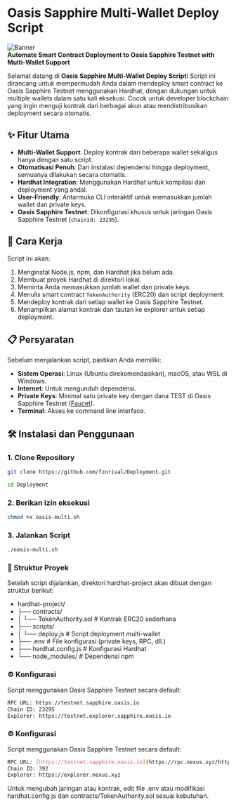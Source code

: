 # Oasis Sapphire Multi-Wallet Deploy Script

![Banner](https://img.shields.io/badge/Hardhat-Oasis%20Sapphire-blue?style=for-the-badge&logo=ethereum)  
**Automate Smart Contract Deployment to Oasis Sapphire Testnet with Multi-Wallet Support**

Selamat datang di **Oasis Sapphire Multi-Wallet Deploy Script**! Script ini dirancang untuk mempermudah Anda dalam mendeploy smart contract ke Oasis Sapphire Testnet menggunakan Hardhat, dengan dukungan untuk multiple wallets dalam satu kali eksekusi. Cocok untuk developer blockchain yang ingin menguji kontrak dari berbagai akun atau mendistribusikan deployment secara otomatis.

## ✨ Fitur Utama
- **Multi-Wallet Support**: Deploy kontrak dari beberapa wallet sekaligus hanya dengan satu script.
- **Otomatisasi Penuh**: Dari instalasi dependensi hingga deployment, semuanya dilakukan secara otomatis.
- **Hardhat Integration**: Menggunakan Hardhat untuk kompilasi dan deployment yang andal.
- **User-Friendly**: Antarmuka CLI interaktif untuk memasukkan jumlah wallet dan private keys.
- **Oasis Sapphire Testnet**: Dikonfigurasi khusus untuk jaringan Oasis Sapphire Testnet (`chainId: 23295`).

## 🚀 Cara Kerja
Script ini akan:
1. Menginstal Node.js, npm, dan Hardhat jika belum ada.
2. Membuat proyek Hardhat di direktori lokal.
3. Meminta Anda memasukkan jumlah wallet dan private keys.
4. Menulis smart contract `TokenAuthority` (ERC20) dan script deployment.
5. Mendeploy kontrak dari setiap wallet ke Oasis Sapphire Testnet.
6. Menampilkan alamat kontrak dan tautan ke explorer untuk setiap deployment.

## 📋 Persyaratan
Sebelum menjalankan script, pastikan Anda memiliki:
- **Sistem Operasi**: Linux (Ubuntu direkomendasikan), macOS, atau WSL di Windows.
- **Internet**: Untuk mengunduh dependensi.
- **Private Keys**: Minimal satu private key dengan dana TEST di Oasis Sapphire Testnet ([Faucet](https://faucet.testnet.sapphire.oasis.io/)).
- **Terminal**: Akses ke command line interface.

## 🛠️ Instalasi dan Penggunaan

### 1. Clone Repository
```bash
git clone https://github.com/fznrival/Deployment.git
```

```bash
cd Deployment
```

### 2. Berikan izin eksekusi
```bash
chmod +x oasis-multi.sh
```

### 3. Jalankan Script
```bash
./oasis-multi.sh
```

### 📜 Struktur Proyek
Setelah script dijalankan, direktori hardhat-project akan dibuat dengan struktur berikut:

- hardhat-project/
- ├── contracts/
- │   └── TokenAuthority.sol  # Kontrak ERC20 sederhana
- ├── scripts/
- │   └── deploy.js           # Script deployment multi-wallet
- ├── .env                    # File konfigurasi (private keys, RPC, dll.)
- ├── hardhat.config.js       # Konfigurasi Hardhat
- └── node_modules/           # Dependensi npm

### ⚙️ Konfigurasi
Script menggunakan Oasis Sapphire Testnet secara default:

```bash
RPC URL: https://testnet.sapphire.oasis.io
Chain ID: 23295
Explorer: https://testnet.explorer.sapphire.oasis.io
```

### ⚙️ Konfigurasi
Script menggunakan Oasis Sapphire Testnet secara default:

```bash
RPC URL: [https://testnet.sapphire.oasis.io](https://rpc.nexus.xyz/http)
Chain ID: 392
Explorer: https://explorer.nexus.xyz
```

Untuk mengubah jaringan atau kontrak, edit file .env atau modifikasi hardhat.config.js dan contracts/TokenAuthority.sol sesuai kebutuhan.
